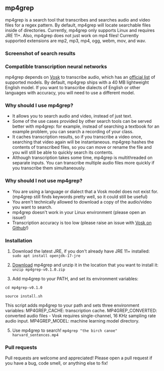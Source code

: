 mp4grep
-------
mp4grep is a search tool that transcribes and searches audio and video files for a regex pattern.
By default, mp4grep will locate searchable files inside of directories.
Currently, mp4grep only supports Linux and requires JRE 11+. Also, mp4grep does not just work on mp4 files!
Currently supported extensions are mp2, mp3, mp4, ogg, webm, mov, and wav.

### Screenshot of search results

### Compatible transcription neural networks
mp4grep depends on [Vosk](https://alphacephei.com/vosk/) to transcribe audio,
which has an [official list](https://alphacephei.com/vosk/models) of supported models.
By default, mp4grep ships with a 40 MB lightweight English model. If you want to transcribe 
dialects of English or other languages with accuracy, you will need to use a different model.

### Why should I use mp4grep?
* It allows you to search audio and video, instead of just text.
* Some of the use cases provided by other search tools can be served better with mp4grep:
for example, instead of searching a textbook for an example problem, you can search a recording of your class.
* It caches transcription results, so if you transcribe a video once,
searching that video again will be instantaneous. mp4grep hashes the contents of transcribed files, so you can move or rename the file and you will still be able to quickly search its contents.
* Although transcription takes some time, mp4grep is multithreaded on separate inputs. You can transcribe multiple audio files more quickly if you transcribe them simultaneously. 

### Why should I not use mp4grep?
* You are using a language or dialect that a Vosk model does not exist for.
(mp4grep still finds keywords pretty well, so it could still be useful)
* You aren't technically allowed to download a copy of the audio/video you want to search.
* mp4grep doesn't work in your Linux environment (please open an issue!)
* Transcription accuracy is too low (please raise an issue with [Vosk on Github](https://github.com/alphacep/vosk-api)!)

### Installation
1. Download the latest JRE, if you don't already have JRE 11+ installed:
`sudo apt install openjdk-17-jre`

2. [Download](https://github.com/o-oconnell/mp4grep/releases) mp4grep and unzip it in the location that you want to install it: `unzip mp4grep-v0.1.0.zip`

3. Add mp4grep to your PATH, and set its environment variables: 

`cd mp4grep-v0.1.0`

`source install.sh`

This script adds mp4grep to your path and sets three environment variables:
MP4GREP_CACHE: transcription cache.
MP4GREP_CONVERTED: converted audio files - Vosk requires single-channel, 16 KHz sampling rate audio input.
MP4GREP_MODEL: machine learning model directory.

5. Use mp4grep to search! `mp4grep "the birch canoe" harvard_sentences.mp4`

### Pull requests
Pull requests are welcome and appreciated! Please open a pull request if you have a bug, code smell, or anything else to fix!
